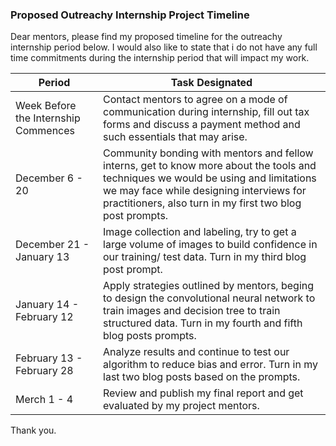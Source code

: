 ### Proposed Outreachy Internship Project Timeline

Dear mentors, please find my proposed timeline for the outreachy internship period below. I would also like to state that i do not have any full time commitments during the internship period that will impact my work.

|Period  | Task Designated |
|---     | ---             |
|Week Before the Internship Commences | Contact mentors to agree on a mode of communication during internship, fill out tax forms and discuss a payment method and such essentials that may arise. |
|December 6 - 20 | Community bonding with mentors and fellow interns, get to know more about the tools and techniques we would be using and limitations we may face while designing interviews for practitioners, also turn in my first two blog post prompts. |
|December 21 - January 13 | Image collection and labeling, try to get a large volume of images to build confidence in our training/ test data. Turn in my third blog post prompt. |
|January 14 - February 12 | Apply strategies outlined by mentors, beging to design the convolutional neural network to train images and decision tree to train structured data. Turn in my fourth and fifth blog posts prompts. |
|February 13 - February 28 | Analyze results and continue to test our algorithm to reduce bias and error. Turn in my last two blog posts based on the prompts. |
|Merch 1 - 4 | Review and publish my final report and get evaluated by my project mentors. |

Thank you.
